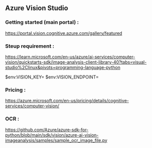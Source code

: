 ## Azure Vision Studio

### Getting started (main portal) :
https://portal.vision.cognitive.azure.com/gallery/featured

### Steup requirement : 
https://learn.microsoft.com/en-us/azure/ai-services/computer-vision/quickstarts-sdk/image-analysis-client-library-40?tabs=visual-studio%2Clinux&pivots=programming-language-python

$env:VISION_KEY=<KEY>
$env:VISION_ENDPOINT=<ENDPOINT>

### Pricing :
https://azure.microsoft.com/en-us/pricing/details/cognitive-services/computer-vision/

### OCR :
https://github.com/Azure/azure-sdk-for-python/blob/main/sdk/vision/azure-ai-vision-imageanalysis/samples/sample_ocr_image_file.py